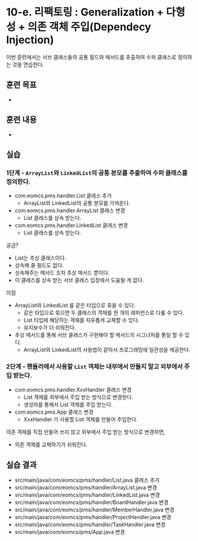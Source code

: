 # 10-e. 리팩토링 : Generalization + 다형성 + 의존 객체 주입(Dependecy Injection)

이번 훈련에서는 서브 클래스들의 공통 필드와 메서드를 추출하여 수퍼 클래스로 정의하는 것을 연습한다.

## 훈련 목표

- 

## 훈련 내용

- 

## 실습

### 1단계 - `ArrayList`와 `LinkedList`의 공통 분모를 추출하여 수퍼 클래스를 정의한다.

- com.eomcs.pms.handler.List 클래스 추가
  - ArrayList와 LinkedList의 공통 분모를 가져온다.
- com.eomcs.pms.handler.ArrayList 클래스 변경
  - List 클래스를 상속 받는다.
- com.eomcs.pms.handler.LinkedList 클래스 변경
  - List 클래스를 상속 받는다.

궁금?
- List는 추상 클래스이다.
- 상속해 줄 필드도 없다.
- 상속해주는 메서드 조차 추상 메서드 뿐이다.
- 이 클래스를 상속 받는 서브 클래스 입장에서 도움될 게 없다.

이점
- ArrayList와 LinkedList 를 같은 타입으로 묶을 수 있다.
  - 같은 타입으로 묶으면 두 클래스의 객체를 한 개의 레퍼런스로 다룰 수 있다.
  - List 타입에 해당하는 객체를 자유롭게 교체할 수 있다.
  - 유지보수가 더 쉬워진다.
- 추상 메서드를 통해 서브 클래스가 구현해야 할 메서드의 시그너처를 통일 할 수 있다.
  - ArrayList와 LinkedList의 사용법이 같아서 프로그래밍에 일관성을 제공한다.


### 2단계 - 핸들러에서 사용할 `List` 객체는 내부에서 만들지 말고 외부에서 주입 받는다.

- com.eomcs.pms.handler.XxxHandler 클래스 변경
  - List 객체를 외부에서 주입 받는 방식으로 변경한다.
  - 생성자를 통해서 List 객체를 주입 받는다.
- com.eomcs.pms.App 클래스 변경
  - XxxHandler 가 사용할 List 객체를 만들어 주입한다.

의존 객체를 직접 만들어 쓰지 않고 외부에서 주입 받는 방식으로 변경하면,
- 의존 객체를 교체하기가 쉬워진다.


## 실습 결과

- src/main/java/com/eomcs/pms/handler/List.java 클래스 추가
- src/main/java/com/eomcs/pms/handler/ArrayList.java 변경
- src/main/java/com/eomcs/pms/handler/LinkedList.java 변경
- src/main/java/com/eomcs/pms/handler/BoardHandler.java 변경
- src/main/java/com/eomcs/pms/handler/MemberHandler.java 변경
- src/main/java/com/eomcs/pms/handler/ProjectHandler.java 변경
- src/main/java/com/eomcs/pms/handler/TaskHandler.java 변경
- src/main/java/com/eomcs/pms/App.java 변경